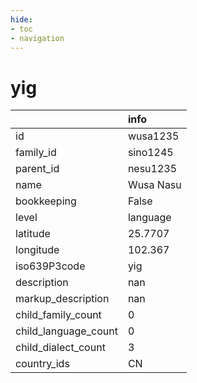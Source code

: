```yaml
---
hide:
- toc
- navigation
---
```

# yig
|                      | info      |
|:---------------------|:----------|
| id                   | wusa1235  |
| family_id            | sino1245  |
| parent_id            | nesu1235  |
| name                 | Wusa Nasu |
| bookkeeping          | False     |
| level                | language  |
| latitude             | 25.7707   |
| longitude            | 102.367   |
| iso639P3code         | yig       |
| description          | nan       |
| markup_description   | nan       |
| child_family_count   | 0         |
| child_language_count | 0         |
| child_dialect_count  | 3         |
| country_ids          | CN        |